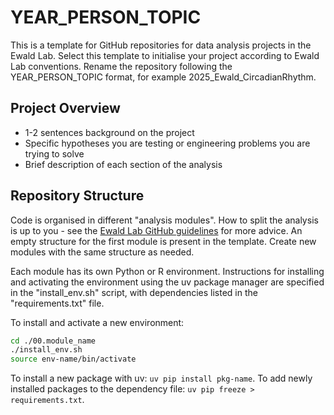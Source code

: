 # YEAR_PERSON_TOPIC
This is a template for GitHub repositories for data analysis projects in the Ewald Lab. Select this template to initialise your project according to Ewald Lab conventions. Rename the repository following the YEAR_PERSON_TOPIC format, for example 2025_Ewald_CircadianRhythm.

## Project Overview
- 1-2 sentences background on the project
- Specific hypotheses you are testing or engineering problems you are trying to solve
- Brief description of each section of the analysis

## Repository Structure
Code is organised in different "analysis modules". How to split the analysis is up to you - see the [Ewald Lab GitHub guidelines](https://ewaldlab.org/handbook/site/git-repo/) for more advice. An empty structure for the first module is present in the template. Create new modules with the same structure as needed. 

Each module has its own Python or R environment. Instructions for installing and activating the environment using the uv package manager are specified in the "install_env.sh" script, with dependencies listed in the "requirements.txt" file.

To install and activate a new environment:

```bash
cd ./00.module_name
./install_env.sh
source env-name/bin/activate
```

To install a new package with uv: `uv pip install pkg-name`. To add newly installed packages to the dependency file: `uv pip freeze > requirements.txt`.

